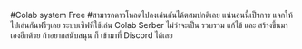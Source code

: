 #Colab system Free
 #สามารถดาวโหลดไปลงเล่นกันได้ตสมปกติเลย 
 แน่นอนนี้เป็ฯการ แจกให้ไปเล่นกันฟรีๆเลย
 ระบบเซิฟที่ใช้เล่น Colab Serber ไม่ว่าจะเป็น รวบรวม แก้ไข้ และ สร้างขึ้นมาเองอีกด้วย
 ถ้าอยากสนับสนุน ก็ เข้ามาที่ Discord ได้เลย
 
